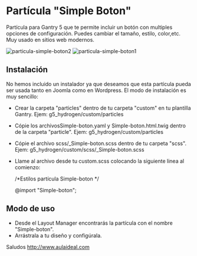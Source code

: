 # Partícula "Simple Boton"
Partícula para Gantry 5 que te permite incluir un botón con multiples opciones de configuración. Puedes cambiar el tamaño, estilo, color,etc. Muy usado en sitios web modernos. 

![particula-simple-boton2](https://user-images.githubusercontent.com/9434043/26897853-87c65278-4b8f-11e7-96ef-109469d76b17.png)
![particula-simple-boton1](https://user-images.githubusercontent.com/9434043/26897854-87cc6d66-4b8f-11e7-9fb5-74e9a268cdef.png)


Instalación
-----------
No hemos incluido un instalador ya que deseamos que esta partícula pueda ser usada tanto en Joomla como en Wordpress. 
El modo de instalación es muy sencillo:

+ Crear la carpeta "particles" dentro de tu carpeta "custom" en tu plantilla Gantry. Ejem: g5_hydrogen/custom/particles
+ Cópie los archivosSimple-boton.yaml y Simple-boton.html.twig dentro de la carpeta "particle". Ejem: g5_hydrogen/custom/particles
+ Cópie el archivo scss/_Simple-boton.scss dentro de tu carpeta "scss". Ejem: g5_hydrogen/custom/scss/_Simple-boton.scss
+ Llame al archivo desde tu custom.scss colocando la siguiente linea al comienzo: 
  
  /*Estilos partícula Simple-boton */
  
  @import "Simple-boton";


Modo de uso
-----------
+ Desde el Layout Manager encontrarás la partícula con el nombre "Simple-boton". 
+ Arrástrala a tu  diseño y configúrala.

Saludos
http://www.aulaideal.com



